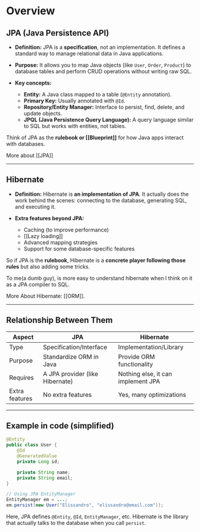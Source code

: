 # Overview
## JPA (Java Persistence API)

- **Definition:** JPA is a **specification**, not an implementation. It defines a standard way to manage relational data in Java applications.

- **Purpose:** It allows you to map Java objects (like `User`, `Order`, `Product`) to database tables and perform CRUD operations without writing raw SQL.

- **Key concepts:**
    - **Entity:** A Java class mapped to a table (`@Entity` annotation).
    - **Primary Key:** Usually annotated with `@Id`.
    - **Repository/Entity Manager:** Interface to persist, find, delete, and update objects.
    - **JPQL (Java Persistence Query Language):** A query language similar to SQL but works with entities, not tables.

Think of JPA as the **rulebook or [[Blueprint]]** for how Java apps interact with databases.

More about [[JPA]]

---

## Hibernate

- **Definition:** Hibernate is **an implementation of JPA**. It actually does the work behind the scenes: connecting to the database, generating SQL, and executing it.

- **Extra features beyond JPA:**
    - Caching (to improve performance)
    - [[Lazy loading]]
    - Advanced mapping strategies
    - Support for some database-specific features


So if JPA is the **rulebook**, Hibernate is a **concrete player following those rules** but also adding some tricks.

To me(a dumb guy), is more easy to understand hibernate when I think on it as a JPA compiler to SQL.

More About Hibernate: [[ORM]].

---

## Relationship Between Them

| Aspect         | JPA                             | Hibernate                          |
| -------------- | ------------------------------- | ---------------------------------- |
| Type           | Specification/Interface         | Implementation/Library             |
| Purpose        | Standardize ORM in Java         | Provide ORM functionality          |
| Requires       | A JPA provider (like Hibernate) | Nothing else, it can implement JPA |
| Extra features | No extra features               | Yes, many optimizations            |

---

## Example in code (simplified)

```java
@Entity
public class User {
    @Id
    @GeneratedValue
    private Long id;

    private String name;
    private String email;
}
```

```java
// Using JPA EntityManager
EntityManager em = ...;
em.persist(new User("Elissandro", "elissandro@email.com"));
```

Here, JPA defines `@Entity`, `@Id`, `EntityManager`, etc. Hibernate is the library that actually talks to the database when you call `persist`.